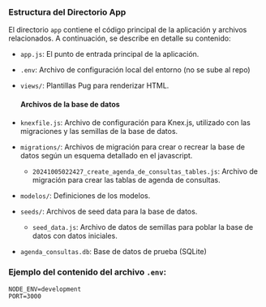 ### Estructura del Directorio App

El directorio `app` contiene el código principal de la aplicación y archivos relacionados. A continuación, se describe en detalle su contenido:

- `app.js`: El punto de entrada principal de la aplicación.
- `.env`: Archivo de configuración local del entorno (no se sube al repo)
- `views/`: Plantillas Pug para renderizar HTML.

  #### Archivos de la base de datos
- `knexfile.js`: Archivo de configuración para Knex.js, utilizado con las migraciones y las semillas de la base de datos.
- `migrations/`: Archivos de migración para crear o recrear la base de datos según un esquema detallado en el javascript.
  - `20241005022427_create_agenda_de_consultas_tables.js`: Archivo de migración para crear las tablas de agenda de consultas.
- `modelos/`: Definiciones de los modelos.
- `seeds/`: Archivos de seed data para la base de datos.
  - `seed_data.js`: Archivo de datos de semillas para poblar la base de datos con datos iniciales.

- `agenda_consultas.db`: Base de datos de prueba (SQLite)


### Ejemplo del contenido del archivo `.env`:

```plaintext
NODE_ENV=development
PORT=3000
```
